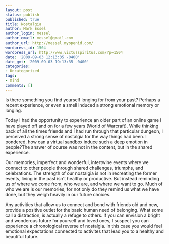 ```yaml
---
layout: post
status: publish
published: true
title: Nostalgia
author: Mark Essel
author_login: messel
author_email: messel@gmail.com
author_url: http://messel.myopenid.com/
wordpress_id: 1504
wordpress_url: http://www.victusspiritus.com/?p=1504
date: '2009-09-03 12:13:35 -0400'
date_gmt: '2009-09-03 19:13:35 -0400'
categories:
- Uncategorized
tags:
- mind
comments: []
---
```

<p>Is there something you find yourself longing for from your past? Perhaps a recent experience, or even a smell induced a strong emotional memory or longing. </p>
<p>Today I had the opportunity to experience an older part of an online game I have played off and on for a few years (World of Warcraft). While thinking back of all the times friends and I had run through that particular dungeon, I perceived a strong sense of nostalgia for the way things had been. I pondered, how can a virtual sandbox induce such a deep emotion in people?The answer of course was not in the content, but in the shared experience.</p>
<p>Our memories, imperfect and wonderful, intertwine events where we connect to other people through shared challenges, triumphs, and celebrations. The strength of our nostalgia is not in recreating the former events, living in the past isn't healthy or productive. But instead reminding us of where we come from, who we are, and where we want to go. Much of who we are is our memories, for not only do they remind us what we have done, but they weigh heavily in our future choices.</p>
<p>Any activities that allow us to connect and bond with friends old and new, provide a positive outlet for the basic human need of belonging. What some call a distraction, is actually a refuge to others. If you can envision a bright and wonderous future for yourself and loved ones, I suspect you can experience a chronological reverse of nostalgia. In this case you would feel emotional expectations connected to activites that lead you to a healthy and beautiful future.  </p>
